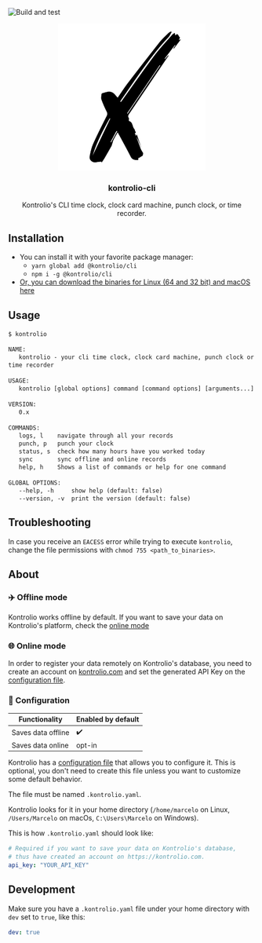 ![Build and test](https://github.com/marcelovicentegc/kontrolio-cli/workflows/Go/badge.svg)

<p align="center">
  <img alt="kontrolio logo" src="./assets/logo.png" height="300" />
  <h3 align="center">kontrolio-cli</h3>
  <p align="center">Kontrolio's CLI time clock, clock card machine, punch clock, or time recorder.</p>
</p>

## Installation

- You can install it with your favorite package manager:
  - `yarn global add @kontrolio/cli`
  - `npm i -g @kontrolio/cli`
- [Or, you can download the binaries for Linux (64 and 32 bit) and macOS here](https://github.com/marcelovicentegc/kontrolio-cli/releases/latest)

## Usage

```bash
$ kontrolio
```

```plain
NAME:
   kontrolio - your cli time clock, clock card machine, punch clock or time recorder

USAGE:
   kontrolio [global options] command [command options] [arguments...]

VERSION:
   0.x

COMMANDS:
   logs, l    navigate through all your records
   punch, p   punch your clock
   status, s  check how many hours have you worked today
   sync       sync offline and online records
   help, h    Shows a list of commands or help for one command

GLOBAL OPTIONS:
   --help, -h     show help (default: false)
   --version, -v  print the version (default: false)
```

## Troubleshooting

In case you receive an `EACESS` error while trying to execute `kontrolio`, change the file permissions with `chmod 755 <path_to_binaries>`.

## About

### ✈️ Offline mode

Kontrolio works offline by default. If you want to save your data on Kontrolio's platform, check the [online mode](#-online-mode)

### 🌐 Online mode

In order to register your data remotely on Kontrolio's database, you need to create an account on [kontrolio.com](https://kontrolio.com) and set the generated API Key on the [configuration file](#-configuration).

### 🧰 Configuration

| Functionality      | Enabled by default |
| ------------------ | ------------------ |
| Saves data offline | ✔️                 |
| Saves data online  | opt-in             |

Kontrolio has a [configuration file](../.kontrolio.example.yaml) that allows you to configure it. This is optional, you don't need to create this file unless you want to customize some default behavior.

The file must be named `.kontrolio.yaml`.

Kontrolio looks for it in your home directory (`/home/marcelo` on Linux, `/Users/Marcelo` on macOs, `C:\Users\Marcelo` on Windows).

This is how `.kontrolio.yaml` should look like:

```yaml
# Required if you want to save your data on Kontrolio's database,
# thus have created an account on https://kontrolio.com.
api_key: "YOUR_API_KEY"
```

## Development

Make sure you have a `.kontrolio.yaml` file under your home directory with `dev` set to `true`, like this:

```yaml
dev: true
```
